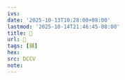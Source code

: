 ```yaml
---
ivs:
date: '2025-10-13T10:28:00+08:00'
lastmod: '2025-10-14T21:46:45-08:00'
title: 􂈀
url: 􂈀
tags: [鋪]
hex: 
src: DCCV
note:
---
```

